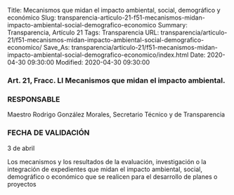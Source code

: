 Title: Mecanismos que midan el impacto ambiental, social, demográfico y económico
Slug: transparencia-articulo-21-f51-mecanismos-midan-impacto-ambiental-social-demografico-economico
Summary: Transparencia, Artículo 21
Tags: Transparencia
URL: transparencia/articulo-21/f51-mecanismos-midan-impacto-ambiental-social-demografico-economico/
Save_As: transparencia/articulo-21/f51-mecanismos-midan-impacto-ambiental-social-demografico-economico/index.html
Date: 2020-04-30 09:30:00
Modified: 2020-04-30 09:30:00


### Art. 21, Fracc. LI Mecanismos que midan el impacto ambiental.

### RESPONSABLE

Maestro Rodrigo González Morales, Secretario Técnico y de Transparencia

### FECHA DE VALIDACIÓN

3 de abril

Los mecanismos y los resultados de la evaluación, investigación o la integración de expedientes que midan el impacto ambiental, social, demográfico o económico que se realicen para el desarrollo de planes o proyectos


